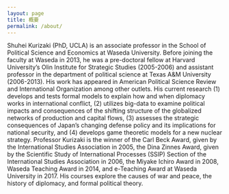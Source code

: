 ```yaml
---
layout: page
title: 概要
permalink: /about/
---
```


Shuhei Kurizaki (PhD, UCLA) is an associate professor in the School of Political Science and Economics at Waseda University. Before joining the faculty at Waseda in 2013, he was a pre-doctoral fellow at Harvard University’s Olin Institute for Strategic Studies (2005-2006) and assistant professor in the department of political science at Texas A&M University (2006-2013). His work has appeared in American Political Science Review and International Organization among other outlets. His current research (1) develops and tests formal models to explain how and when diplomacy works in international conflict, (2) utilizes big-data to examine political impacts and consequences of the shifting structure of the globalized networks of production and capital flows, (3) assesses the strategic consequences of Japan’s changing defense policy and its implications for national security, and (4) develops game theoretic models for a new nuclear strategy. Professor Kurizaki is the winner of the Carl Beck Award, given by the International Studies Association in 2005, the Dina Zinnes Award, given by the Scientific Study of International Processes (SSIP) Section of the International Studies Association in 2006, the Miyake Ichiro Award in 2008, Waseda Teaching Award in 2014, and e-Teaching Award at Waseda University in 2017. His courses explore the causes of war and peace, the history of diplomacy, and formal political theory.
